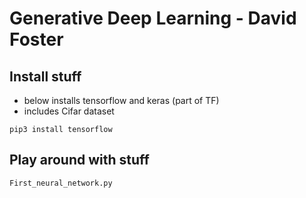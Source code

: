 # Generative Deep Learning - David Foster

## Install stuff
- below installs tensorflow and keras (part of TF)
- includes Cifar dataset
```
pip3 install tensorflow
```

## Play around with stuff

`First_neural_network.py`
```python

```